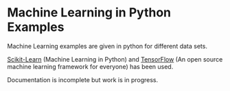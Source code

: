 # Machine Learning in Python Examples

Machine Learning examples are given in python for different data sets.

[Scikit-Learn](http://scikit-learn.org/stable/) (Machine Learning in Python) and [TensorFlow](https://www.tensorflow.org) (An open source machine learning framework for everyone) has been used.

Documentation is incomplete but work is in progress.